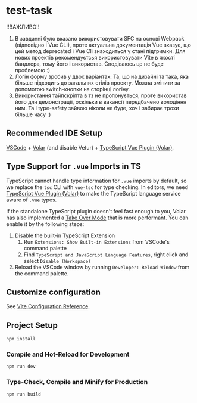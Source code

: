 # test-task

!!ВАЖЛИВО!!
1) В завданні було вказано використовувати SFC на основі Webpack (відповідно і Vue CLI), проте актуальна документація Vue вказує, що цей метод deprecated і Vue Cli знаходиться у стані підтримки. Для нових проектів рекомендуєтсья використовувати Vite в якості бандлера, тому його і використав. Сподіваюсь це не буде проблемою :)
2) Логін форму зробив у двох варіантах: Та, що на дизайні та така, яка більше підходить до загальних стілів проекту. Можна змінити за допомогою switch-кнопки на сторінці логіну.
3) Використання тайпскріпта в тз не пропонується, проте використав його для демонстрації, оскільки в вакансії передбачено володіння ним. Та і type-safety зайвою ніколи не буде, хоч і забирає трохи більше часу :)

## Recommended IDE Setup

[VSCode](https://code.visualstudio.com/) + [Volar](https://marketplace.visualstudio.com/items?itemName=Vue.volar) (and disable Vetur) + [TypeScript Vue Plugin (Volar)](https://marketplace.visualstudio.com/items?itemName=Vue.vscode-typescript-vue-plugin).

## Type Support for `.vue` Imports in TS

TypeScript cannot handle type information for `.vue` imports by default, so we replace the `tsc` CLI with `vue-tsc` for type checking. In editors, we need [TypeScript Vue Plugin (Volar)](https://marketplace.visualstudio.com/items?itemName=Vue.vscode-typescript-vue-plugin) to make the TypeScript language service aware of `.vue` types.

If the standalone TypeScript plugin doesn't feel fast enough to you, Volar has also implemented a [Take Over Mode](https://github.com/johnsoncodehk/volar/discussions/471#discussioncomment-1361669) that is more performant. You can enable it by the following steps:

1. Disable the built-in TypeScript Extension
    1) Run `Extensions: Show Built-in Extensions` from VSCode's command palette
    2) Find `TypeScript and JavaScript Language Features`, right click and select `Disable (Workspace)`
2. Reload the VSCode window by running `Developer: Reload Window` from the command palette.

## Customize configuration

See [Vite Configuration Reference](https://vitejs.dev/config/).

## Project Setup

```sh
npm install
```

### Compile and Hot-Reload for Development

```sh
npm run dev
```

### Type-Check, Compile and Minify for Production

```sh
npm run build
```
